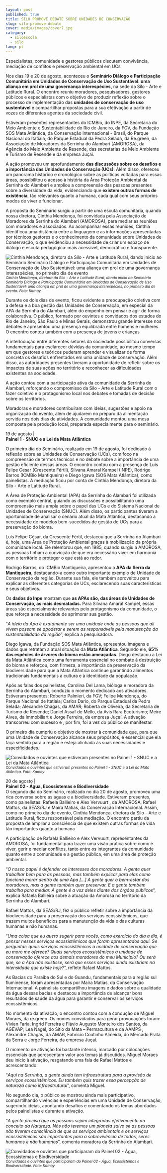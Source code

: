 ```yaml
---
layout: post
published: true
title: SILO PROMOVE DEBATE SOBRE UNIDADES DE CONSERVAÇÃO
slug: silo-promove-debate
cover: media/images/cover7.jpg
category:
  - siloescola
  - silo
lang: pt
---
```

Especialistas, comunidade e gestores públicos discutem convivência, mediação de conflitos e preservação ambiental em UCs 

Nos dias 19 e 20 de agosto, aconteceu o **Seminário Diálogo e Participação Comunitária em Unidades de Conservação de Uso Sustentável: uma aliança em prol de uma governança interespécies,** na sede da Silo - Arte e Latitude Rural. O encontro reuniu moradores, pesquisadores, gestores públicos e especialistas com o objetivo de produzir reflexão sobre o processo de implementação das **unidades de conservação de uso sustentável** e compartilhar propostas para a sua efetivação a partir de vozes de diferentes agentes da sociedade civil.

Estiveram presentes representantes do ICMBio, do INPE, da Secretaria do Meio Ambiente e Sustentabilidade do Rio de Janeiro, da FGV, da Fundação SOS Mata Atlântica, da Conservação Internacional - Brasil, do Parque Nacional do Itatiaia, do Parque Estadual da Pedra Selada, da Re.green, da Associação de Moradores da Serrinha do Alambari (AMOROSA), da Agência do Meio Ambiente de Resende, das secretarias de Meio Ambiente e Turismo de Resende e da empresa Juçaí.

A ação promoveu um aprofundamento **das discussões sobre os desafios e a importância das Unidades de Conservação (UCs)**. Além disso, ofereceu um panorama histórico e cronológico sobre as políticas voltadas para essas áreas, possibilitou o acesso à história da Área Proteção Ambiental da Serrinha do Alambari e ampliou a compreensão das pessoas presentes sobre a diversidade da vida, evidenciando que **existem outras formas de existência**, tão relevantes quanto a humana, cada qual com seus próprios modos de viver e funcionar.

A proposta do Seminário surgiu a partir de uma escuta comunitária, quando nossa diretora, Cinthia Mendonça, foi convidada pela Associação de Moradores da Serrinha do Alambari (AMOROSA), para mediar as reuniões com moradores e associados. Ao acompanhar essas reuniões, Cinthia identificou uma distância entre a linguagem e as informações apresentadas por técnicos gestores e o conhecimento da comunidade sobre Unidades de Conservação, o que evidenciou a necessidade de criar um espaço de diálogo e escuta pedagógica: mais acessível, democrático e transparente. 

![Cinthia Mendonça, diretora da Silo - Arte e Latitude Rural, dando início ao Seminário Seminário Diálogo e Participação Comunitária em Unidades de Conservação de Uso Sustentável: uma aliança em prol de uma governança interespécies, no primeiro dia de evento](/media/images/uploads/siloescola_noticia_seminario_1.jpg "Cinthia Mendonça, diretora da Silo - Arte e Latitude Rural, dando início ao Seminário Seminário Diálogo e Participação Comunitária em Unidades de Conservação de Uso Sustentável: uma aliança em prol de uma governança interespécies, no primeiro dia de evento")
<small>*Cinthia Mendonça, diretora da Silo - Arte e Latitude Rural, dando início ao Seminário Seminário Diálogo e Participação Comunitária em Unidades de Conservação de Uso Sustentável: uma aliança em prol de uma governança interespécies, no primeiro dia de evento. Foto: Kamay*</small>

Durante os dois dias de evento, ficou evidente a preocupação coletiva com a defesa e a boa gestão das Unidades de Conservação, em especial da APA da Serrinha do Alambari, além do empenho em pensar e agir de forma colaborativa. O público, formado por ouvintes e convidados dos estados do Rio de Janeiro, São Paulo e Minas Gerais, demonstrou grande interesse nos debates e apresentou uma presença equilibrada entre homens e mulheres. O encontro contou também com a presença de jovens e crianças 

A interlocução entre diferentes setores da sociedade possibilitou conversas fundamentais para esclarecer dúvidas da comunidade, ao mesmo tempo em que gestores e teóricos puderam aprender e visualizar de forma concreta os desafios enfrentados em uma unidade de conservação. Além disso, as autoridades presentes tiveram a oportunidade de refletir sobre os impactos de suas ações no território e reconhecer as dificuldades existentes na sociedade.

A ação contou com a participação ativa da comunidade da Serrinha do Alambari, reforçando o compromisso da Silo - Arte e Latitude Rural com o fazer coletivo e o protagonismo local nos debates e tomadas de decisão sobre os territórios. 

Moradoras e moradores contribuíram com ideias, sugestões e apoio na organização do evento, além de ajudarem no preparo da alimentação servida nos dois dias de atividades. A comunidade montou uma mesa composta pela produção local, preparada especialmente para o seminário.

19 de agosto |\
**Painel 1 -  SNUC e a Lei da Mata Atlântica**

O primeiro dia do Seminário, realizado em 19 de agosto, foi dedicado à reflexão sobre as Unidades de Conservação (UCs), com foco na compreensão de termos técnicos e no debate sobre a importância de uma gestão eficiente dessas áreas. O encontro contou com a presença de Luis Felipe Cesar (Crescente Fértil), Silvana Amaral Kampel (INPE), Rodrigo Barros (ICMBio Mantiqueira) e Diego Igawa (SOS Mata Atlântica), como painelistas. A mediação ficou por conta  de Cinthia Mendonça, diretora da Silo - Arte e Latitude Rural.

A Área de Proteção Ambiental (APA) da Serrinha do Alambari foi utilizada como exemplo central, guiando as discussões e possibilitando uma compreensão mais ampla sobre o papel das UCs e do Sistema Nacional de Unidades de Conservação (SNUC). Além disso, os participantes tiveram a oportunidade de analisar o cenário atual da Mata Atlântica, destacando a necessidade de modelos bem-sucedidos de gestão de UCs para a preservação do bioma.

Luís Felipe César, da Crescente Fértil, destacou que a Serrinha do Alambari é, hoje, uma Área de Proteção Ambiental graças à mobilização da própria comunidade local. Ele relembrou que, em 1985, quando surgiu a AMOROSA, as pessoas tinham a  convicção de que era necessário viver em harmonia com o território e proteger o que está ao redor. 

Rodrigo Barros, do ICMBio Mantiqueira, apresentou a **APA da Serra da Mantiqueira**, destacando-a como outro importante exemplo de Unidade de Conservação da região. Durante sua fala, ele também aproveitou para explicar as diferentes categorias de UCs, esclarecendo suas características e seus objetivos.

Os **dados do Inpe** mostram que **as APAs são, das áreas de Unidades de Conservação, as mais desmatadas.** Para Silvana Amaral Kampel, essas áreas são especialmente relevantes pelo protagonismo da comunidade, o que reforça a necessidade de aprimorar sua gestão.

“*A ideia da Apa é exatamente ser uma unidade onde as pessoas que ali vivem possam se apoderar e serem as responsáveis pela manutenção da sustentabilidade da região*”, explica a pesquisadora.

Diego Igawa, da Fundação SOS Mata Atlântica, apresentou imagens e dados que retratam a atual situação da **Mata Atlântica**. Segundo ele, **65% das espécies de árvores do bioma estão ameaçadas**. Diego destacou a Lei da Mata Atlântica como uma ferramenta essencial no combate à destruição do bioma e reforçou, com firmeza, a importância da preservação da biodiversidade para que a Mata Atlântica continue garantindo alimentos tradicionais fundamentais à cultura e à identidade da população.

Após as falas dos painelistas, Carolina Del Lama, bióloga e moradora da Serrinha do Alambari, conduziu o momento dedicado aos ativadores. Estiveram presentes: Roberto Palmieri, da FGV; Felipe Mendonça, do Parque Nacional de Itatiaia;  Carlos Dario, do Parque Estadual da Pedra Selada; Alexandre Chagas, da AMAR; Roberta de Oliveira, da Secretaria de Turismo de Resende; Daniel Assaf de Mello, da Avis Rara Ecoturismo; Meire Alves, da Immobiliart  e Jorge Ferreira, da empresa Juçaí. A ativação transcorreu com sucesso e , por fim, foi a vez do público se manifestar. 

O primeiro dia cumpriu o objetivo de mostrar à comunidade que, para que uma Unidade de Conservação alcance seus propósitos, é essencial que ela faça sentido para a região e esteja alinhada às suas necessidades e especificidades.

![Convidados e ouvintes que estiveram presentes no Painel 1 - SNUC e a Lei da Mata Atlântica](/media/images/uploads/siloescola_noticia_seminario_2.jpg "Convidados e ouvintes que estiveram presentes no Painel 1 - SNUC e a Lei da Mata Atlântica")
<small>*Convidados e ouvintes que estiveram presentes no Painel 1 - SNUC e a Lei da Mata Atlântica. Foto: Kamay*</small>

20 de agosto |\
**Painel 02 - Água, Ecossistemas e Biodiversidade**\
O segundo dia do Seminário, realizado no dia 20 de agosto, promoveu uma rica conversa sobre as águas e a biodiversidade. Estiveram presentes, como painelistas: Rafaela Ballieiro e Alex Vervuurt , da AMOROSA,  Rafael Mattos, da SEAS/RJ e Maíra Matias, da Conservação Internacional. Assim, como no primeiro dia de evento, Cinthia Mendonça, diretora da Silo - Arte e Latitude Rural, ficou responsável pela mediação. O encontro partiu da proposta de ampliar a consciência de que existem outras formas de vida tão importantes quanto a humana

A participação de Rafaela Ballieiro e Alex Vervuurt, representantes da AMOROSA, foi fundamental para trazer uma visão prática sobre como é viver, gerir e mediar conflitos, tanto entre os integrantes da comunidade quanto entre a comunidade e a gestão pública, em uma área de proteção ambiental. 

“*O nosso papel é defender os interesses dos moradores. A gente quer trabalhar bem para as pessoas, mas também explicar para elas como funciona morar dentro de uma Apa \[...] A gente quer o bem-estar dos moradores, mas a gente também quer preservar. E a gente também trabalha para mediar. A gente é a voz deles diante dos órgãos públicos*”, explica Rafaela Ballieira sobre a atuação da Amorosa no território da Serrinha do Alambari.

Rafael Mattos, da SEAS/RJ, fez o público refletir sobre a importância da biodiversidade para a preservação dos serviços ecossistêmicos, que trazem muitos benefícios para a manutenção da vida e das culturas humanas e não humanas. 

“*Uma coisa que eu quero sugerir para vocês, como exercício do dia a dia, é  pensar nesses serviços ecossistêmicos que foram apresentados aqui. Se perguntar: quais serviços ecossistêmicos a unidade de conservação que eu moro me oferece? Quais serviços ecossistêmicos a unidade de conservação oferece aos demais moradores do meu Município? Ou será que, se a Apa não existisse, será que esses serviços ainda existiriam na intensidade que existe hoje?*”, reflete Rafael Mattos.

As Bacias do Paraíba do Sul e do Guandu, fundamentais para a região sul fluminense, foram apresentadas por Maíra Matias, da Conservação Internacional. A painelista compartilhou imagens e dados sobre a qualidade da água dessas bacias e destacou a importância de alcançar bons resultados de saúde da água para garantir e conservar os serviços ecossistêmicos.

No momento da ativação, o encontro contou com a condução de Miguel Moraes, da re.green. Os nomes convidados para gerar provocações foram: Vivian Faria, Ingrid Ferreira e Flávio Augusto Monteiro dos Santos, da AGEVAP; Lea Nagel, do Sítio da Mata – Permacultura  e da  AAMPS , Alexandre Chagas, da AMAR,  Fabricio Coutinho Almeida, do Mercado Prata da Serra e Jorge Ferreira, da empresa Juçaí. 

O momento de ativação foi bastante intenso, marcado por colocações essenciais que acrescentam valor aos temas já discutidos. Miguel Moraes deu início à ativação, resgatando uma fala de Rafael Mattos e acrescentando:

“*Aqui na Serrinha, a gente ainda tem infraestrutura para a  provisão de serviços ecossistêmicos. Eu também quis trazer essa percepção de natureza como infraestruturai*”, comenta Miguel.

No segundo dia, o público se mostrou ainda mais participativo, compartilhando vivências e experiências em uma Unidade de Conservação, sugerindo ideias, apontando desafios e comentando os temas abordados pelos painelistas e durante a ativação.

“*A gente precisa que as pessoas sejam integradas efetivamente ao conceito da Natureza. Nós não teremos um planeta salvo se as pessoas não tiverem consciência de que os serviços ambientais e os serviços ecossistêmicos são importantes para a sobrevivência de todos, seres humanos e não humanos*”, comenta moradora da Serrinha do Alambari.

![Convidados e ouvintes que participaram do Painel 02 - Água, Ecossistemas e Biodiversidade](/media/images/uploads/siloescola_noticia_seminario_3.jpg "Convidados e ouvintes que participaram do Painel 02 - Água, Ecossistemas e Biodiversidade")
<small>*Convidados e ouvintes que participaram do Painel 02 - Água, Ecossistemas e Biodiversidade. Foto: Kamay*</small>
